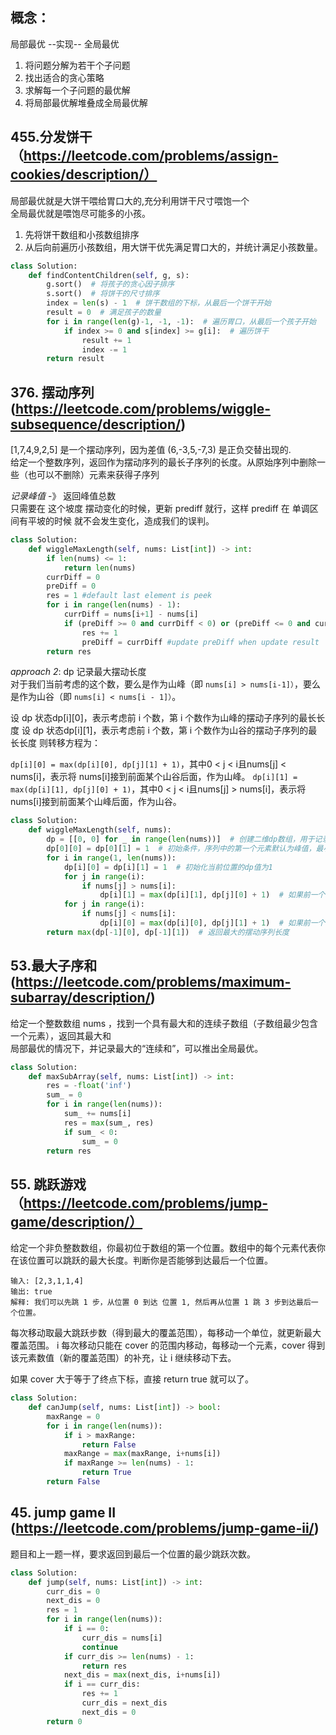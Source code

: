 ## 概念：
局部最优 --实现-- 全局最优
1. 将问题分解为若干个子问题
2. 找出适合的贪心策略
3. 求解每一个子问题的最优解
4. 将局部最优解堆叠成全局最优解  

## 455.分发饼干（https://leetcode.com/problems/assign-cookies/description/）
局部最优就是大饼干喂给胃口大的,充分利用饼干尺寸喂饱一个  
全局最优就是喂饱尽可能多的小孩。  
1. 先将饼干数组和小孩数组排序
2. 从后向前遍历小孩数组，用大饼干优先满足胃口大的，并统计满足小孩数量。
```python
class Solution:
    def findContentChildren(self, g, s):
        g.sort()  # 将孩子的贪心因子排序
        s.sort()  # 将饼干的尺寸排序
        index = len(s) - 1  # 饼干数组的下标，从最后一个饼干开始
        result = 0  # 满足孩子的数量
        for i in range(len(g)-1, -1, -1):  # 遍历胃口，从最后一个孩子开始
            if index >= 0 and s[index] >= g[i]:  # 遍历饼干
                result += 1
                index -= 1
        return result
```

## 376. 摆动序列 (https://leetcode.com/problems/wiggle-subsequence/description/)
[1,7,4,9,2,5] 是一个摆动序列，因为差值 (6,-3,5,-7,3)  是正负交替出现的.  
给定一个整数序列，返回作为摆动序列的最长子序列的长度。从原始序列中删除一些（也可以不删除）元素来获得子序列

*记录峰值* -》 返回峰值总数  
只需要在 这个坡度 摆动变化的时候，更新 prediff 就行，这样 prediff 在 单调区间有平坡的时候 就不会发生变化，造成我们的误判。
```python
class Solution:
    def wiggleMaxLength(self, nums: List[int]) -> int:
        if len(nums) <= 1:
            return len(nums)
        currDiff = 0
        preDiff = 0
        res = 1 #default last element is peek
        for i in range(len(nums) - 1):
            currDiff = nums[i+1] - nums[i]
            if (preDiff >= 0 and currDiff < 0) or (preDiff <= 0 and currDiff > 0):
                res += 1
                preDiff = currDiff #update preDiff when update result
        return res
```

*approach 2*: dp 记录最大摆动长度  
对于我们当前考虑的这个数，要么是作为山峰（即 `nums[i] > nums[i-1]）`，要么是作为山谷（即 `nums[i] < nums[i - 1]）`。

设 dp 状态dp[i][0]，表示考虑前 i 个数，第 i 个数作为山峰的摆动子序列的最长长度
设 dp 状态dp[i][1]，表示考虑前 i 个数，第 i 个数作为山谷的摆动子序列的最长长度
则转移方程为：

`dp[i][0] = max(dp[i][0], dp[j][1] + 1)`，其中0 < j < i且nums[j] < nums[i]，表示将 nums[i]接到前面某个山谷后面，作为山峰。
`dp[i][1] = max(dp[i][1], dp[j][0] + 1)`，其中0 < j < i且nums[j] > nums[i]，表示将 nums[i]接到前面某个山峰后面，作为山谷。
```python
class Solution:
    def wiggleMaxLength(self, nums):
        dp = [[0, 0] for _ in range(len(nums))]  # 创建二维dp数组，用于记录摆动序列的最大长度
        dp[0][0] = dp[0][1] = 1  # 初始条件，序列中的第一个元素默认为峰值，最小长度为1
        for i in range(1, len(nums)):
            dp[i][0] = dp[i][1] = 1  # 初始化当前位置的dp值为1
            for j in range(i):
                if nums[j] > nums[i]:
                    dp[i][1] = max(dp[i][1], dp[j][0] + 1)  # 如果前一个数比当前数大，可以形成一个上升峰值，更新dp[i][1]
            for j in range(i):
                if nums[j] < nums[i]:
                    dp[i][0] = max(dp[i][0], dp[j][1] + 1)  # 如果前一个数比当前数小，可以形成一个下降峰值，更新dp[i][0]
        return max(dp[-1][0], dp[-1][1])  # 返回最大的摆动序列长度
```

## 53.最大子序和 (https://leetcode.com/problems/maximum-subarray/description/)
给定一个整数数组 nums ，找到一个具有最大和的连续子数组（子数组最少包含一个元素），返回其最大和  
局部最优的情况下，并记录最大的“连续和”，可以推出全局最优。
```python
class Solution:
    def maxSubArray(self, nums: List[int]) -> int:
        res = -float('inf')
        sum_ = 0
        for i in range(len(nums)):
            sum_ += nums[i]
            res = max(sum_, res)
            if sum_ < 0:
                sum_ = 0
        return res
```

## 55. 跳跃游戏（https://leetcode.com/problems/jump-game/description/）
给定一个非负整数数组，你最初位于数组的第一个位置。数组中的每个元素代表你在该位置可以跳跃的最大长度。判断你是否能够到达最后一个位置。
```
输入: [2,3,1,1,4]
输出: true
解释: 我们可以先跳 1 步，从位置 0 到达 位置 1, 然后再从位置 1 跳 3 步到达最后一个位置。
```

每次移动取最大跳跃步数（得到最大的覆盖范围），每移动一个单位，就更新最大覆盖范围。
i 每次移动只能在 cover 的范围内移动，每移动一个元素，cover 得到该元素数值（新的覆盖范围）的补充，让 i 继续移动下去。

如果 cover 大于等于了终点下标，直接 return true 就可以了。
```python
class Solution:
    def canJump(self, nums: List[int]) -> bool:
        maxRange = 0
        for i in range(len(nums)):
            if i > maxRange:
                return False
            maxRange = max(maxRange, i+nums[i])
            if maxRange >= len(nums) - 1:
                return True
        return False
```

## 45. jump game II (https://leetcode.com/problems/jump-game-ii/)
题目和上一题一样，要求返回到最后一个位置的最少跳跃次数。
```python
class Solution:
    def jump(self, nums: List[int]) -> int:
        curr_dis = 0
        next_dis = 0
        res = 1
        for i in range(len(nums)):
            if i == 0:
                curr_dis = nums[i]
                continue
            if curr_dis >= len(nums) - 1:
                return res
            next_dis = max(next_dis, i+nums[i])
            if i == curr_dis:
                res += 1
                curr_dis = next_dis
                next_dis = 0
        return 0
```
